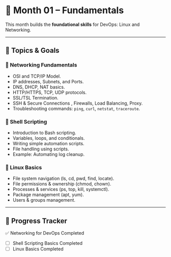 # 📅 Month 01 – Fundamentals

This month builds the **foundational skills** for DevOps: Linux and Networking.

---

## 📌 Topics & Goals

 ### 🔹 Networking Fundamentals 
- OSI and TCP/IP Model. 
- IP addresses, Subnets, and Ports.  
- DNS, DHCP, NAT basics.  
- HTTP/HTTPS, TCP, UDP protocols.
- SSL/TSL Termination.  
- SSH & Secure Connections , Firewalls, Load Balancing, Proxy.  
- Troubleshooting commands: `ping`, `curl`, `netstat`, `traceroute`.

### 🔹 Shell Scripting  
- Introduction to Bash scripting.  
- Variables, loops, and conditionals.  
- Writing simple automation scripts.  
- File handling using scripts.  
- Example: Automating log cleanup. 

 ### 🔹 Linux Basics  
- File system navigation (ls, cd, pwd, find, locate).  
- File permissions & ownership (chmod, chown).  
- Processes & services (ps, top, kill, systemctl).  
- Package management (apt, yum).  
- Users & groups management. 

---
 

## 📝 Progress Tracker  
  
✅ Networking for DevOps Completed  
- [ ] Shell Scripting Basics Completed
- [ ] Linux Basics Completed 
